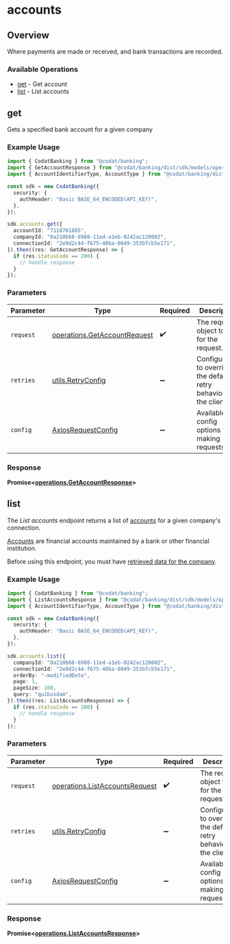 # accounts

## Overview

Where payments are made or received, and bank transactions are recorded.

### Available Operations

* [get](#get) - Get account
* [list](#list) - List accounts

## get

Gets a specified bank account for a given company

### Example Usage

```typescript
import { CodatBanking } from "@codat/banking";
import { GetAccountResponse } from "@codat/banking/dist/sdk/models/operations";
import { AccountIdentifierType, AccountType } from "@codat/banking/dist/sdk/models/shared";

const sdk = new CodatBanking({
  security: {
    authHeader: "Basic BASE_64_ENCODED(API_KEY)",
  },
});

sdk.accounts.get({
  accountId: "7110701885",
  companyId: "8a210b68-6988-11ed-a1eb-0242ac120002",
  connectionId: "2e9d2c44-f675-40ba-8049-353bfcb5e171",
}).then((res: GetAccountResponse) => {
  if (res.statusCode == 200) {
    // handle response
  }
});
```

### Parameters

| Parameter                                                                    | Type                                                                         | Required                                                                     | Description                                                                  |
| ---------------------------------------------------------------------------- | ---------------------------------------------------------------------------- | ---------------------------------------------------------------------------- | ---------------------------------------------------------------------------- |
| `request`                                                                    | [operations.GetAccountRequest](../../models/operations/getaccountrequest.md) | :heavy_check_mark:                                                           | The request object to use for the request.                                   |
| `retries`                                                                    | [utils.RetryConfig](../../models/utils/retryconfig.md)                       | :heavy_minus_sign:                                                           | Configuration to override the default retry behavior of the client.          |
| `config`                                                                     | [AxiosRequestConfig](https://axios-http.com/docs/req_config)                 | :heavy_minus_sign:                                                           | Available config options for making requests.                                |


### Response

**Promise<[operations.GetAccountResponse](../../models/operations/getaccountresponse.md)>**


## list

The *List accounts* endpoint returns a list of [accounts](https://docs.codat.io/banking-api#/schemas/Account) for a given company's connection.

[Accounts](https://docs.codat.io/banking-api#/schemas/Account) are financial accounts maintained by a bank or other financial institution.

Before using this endpoint, you must have [retrieved data for the company](https://docs.codat.io/codat-api#/operations/refresh-company-data).
    

### Example Usage

```typescript
import { CodatBanking } from "@codat/banking";
import { ListAccountsResponse } from "@codat/banking/dist/sdk/models/operations";
import { AccountIdentifierType, AccountType } from "@codat/banking/dist/sdk/models/shared";

const sdk = new CodatBanking({
  security: {
    authHeader: "Basic BASE_64_ENCODED(API_KEY)",
  },
});

sdk.accounts.list({
  companyId: "8a210b68-6988-11ed-a1eb-0242ac120002",
  connectionId: "2e9d2c44-f675-40ba-8049-353bfcb5e171",
  orderBy: "-modifiedDate",
  page: 1,
  pageSize: 100,
  query: "quibusdam",
}).then((res: ListAccountsResponse) => {
  if (res.statusCode == 200) {
    // handle response
  }
});
```

### Parameters

| Parameter                                                                        | Type                                                                             | Required                                                                         | Description                                                                      |
| -------------------------------------------------------------------------------- | -------------------------------------------------------------------------------- | -------------------------------------------------------------------------------- | -------------------------------------------------------------------------------- |
| `request`                                                                        | [operations.ListAccountsRequest](../../models/operations/listaccountsrequest.md) | :heavy_check_mark:                                                               | The request object to use for the request.                                       |
| `retries`                                                                        | [utils.RetryConfig](../../models/utils/retryconfig.md)                           | :heavy_minus_sign:                                                               | Configuration to override the default retry behavior of the client.              |
| `config`                                                                         | [AxiosRequestConfig](https://axios-http.com/docs/req_config)                     | :heavy_minus_sign:                                                               | Available config options for making requests.                                    |


### Response

**Promise<[operations.ListAccountsResponse](../../models/operations/listaccountsresponse.md)>**

